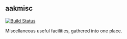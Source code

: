 ## aakmisc

[![Build Status](https://travis-ci.org/kingaa/aakmisc.svg?branch=master)](https://travis-ci.org/kingaa/aakmisc)

Miscellaneous useful facilities, gathered into one place.

